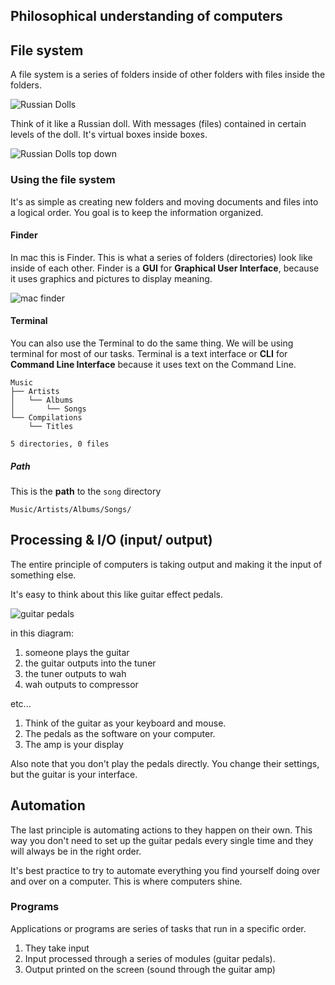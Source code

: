 ## Philosophical understanding of computers

## File system

A file system is a series of folders inside of other folders with files inside the folders.

![Russian Dolls](http://i.imgur.com/FwdfNSt.jpg)

Think of it like a Russian doll. With messages (files) contained in certain levels of the doll.  It's virtual boxes inside boxes.

![Russian Dolls top down](http://i.imgur.com/6dL1jSF.jpg)



### Using the file system

It's as simple as creating new folders and moving documents and files into a logical order. You goal is to keep the information organized.

#### Finder

In mac this is Finder. This is what a series of folders (directories) look like inside of each other. Finder is a **GUI** for **Graphical User Interface**, because it uses graphics and pictures to display meaning.

![mac finder](http://i.imgur.com/LJGToGE.png)

#### Terminal

You can also use the Terminal to do the same thing. We will be using terminal for most of our tasks. Terminal is a text interface or **CLI** for **Command Line Interface** because it uses text on the Command Line.


```
Music
├── Artists
│   └── Albums
│       └── Songs
└── Compilations
    └── Titles

5 directories, 0 files
```
##### Path

This is the **path** to the `song` directory

`Music/Artists/Albums/Songs/`

## Processing & I/O (input/ output)

The entire principle of computers is taking output and making it the input of something else.

It's easy to think about this like guitar effect pedals.

![guitar pedals](http://i.imgur.com/Q1tFBiV.png)

in this diagram:  

1.  someone plays the guitar
2.  the guitar outputs into the tuner
3.  the tuner outputs to wah
4.  wah outputs to compressor

etc...

1.  Think of the guitar as your keyboard and mouse.  
2.  The pedals as the software on your computer.
3.  The amp is your display

Also note that you don't play the pedals directly. You  change their settings, but the guitar is your interface.

## Automation

The last principle is automating actions to they happen on their own. This way you don't need to set up the guitar pedals every single time and they will always be in the right order.

It's best practice to try to automate everything you find yourself doing over and over on a computer. This is where computers shine.

### Programs

Applications or programs are series of tasks that run in a specific order.

1.  They take input
2.  Input processed through a series of modules (guitar pedals).
3.  Output printed on the screen (sound through the guitar amp)
